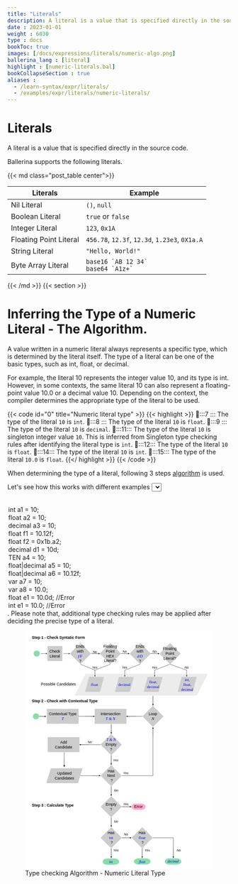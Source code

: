 ```yaml
---
title: "Literals"
description: A literal is a value that is specified directly in the source code.
date : 2023-01-01
weight : 6030
type : docs
bookToc: true
images: [/docs/expressions/literals/numeric-algo.png]
ballerina_lang : [literal]
highlight : [numeric-literals.bal]
bookCollapseSection : true
aliases : 
  - /learn-syntax/expr/literals/
  - /examples/expr/literals/numeric-literals/
---
```


# Literals

A literal is a value that is specified directly in the source code. 
<!--more-->
Ballerina supports the following literals.

{{< md class="post_table center">}}

| Literals               | Example                                          |
| ---------------------- | ------------------------------------------------ |
| Nil Literal            | `()`, `null`                                     |
| Boolean Literal        | `true` or `false`                                |
| Integer Literal        | `123`, `0x1A`                                    |
| Floating Point Literal | `456.78`, `12.3f`, `12.3d`, `1.23e3`, `0X1a.A`   |
| String Literal         | `"Hello, World!"`                                |
| Byte Array Literal     | ``base16 `AB 12 34` `` <br/>  ``base64 `A1z+` `` |

{{< /md >}}
{{< section >}}

# Inferring the Type of a Numeric Literal - The Algorithm.

A value written in a numeric literal always represents a specific type, which is determined by the literal itself. The type of a literal can be one of the basic types, such as int, float, or decimal.

For example, the literal 10 represents the integer value 10, and its type is int. However, in some contexts, the same literal 10 can also represent a floating-point value 10.0 or a decimal value 10. Depending on the context, the compiler determines the appropriate type of the literal to be used.

{{< code id="0" title="Numeric literal type" >}}
{{< highlight >}}
📌:::7 ::: The type of the literal `10` is `int`.
📌:::8 ::: The type of the literal `10` is `float`.
📌:::9 ::: The type of the literal `10` is `decimal`.
📌:::11::: The type of the literal `10` is singleton integer value `10`. This is inferred from Singleton type checking rules after identifying the literal type is `int`.
📌:::12::: The type of the literal `10` is `float`.
📌:::14::: The type of the literal `10` is `int`.
📌:::15::: The type of the literal `10.0` is `float`.
{{</ highlight >}}
{{< /code >}}

When determining the type of a literal, following 3 steps [algorithm](https://ballerina.io/spec/lang/master/#numeric-literal) is used.

Let's see how this works with different examples <select id="numericAlgoSelect">
  <option value="a-00000-0000-0000000-000-0000-000-0000" select><code></code></option>
  <option value="b-11111-0001-1111111-110-0100-100-1000"><code>int a1 = 10;</code></option>
  <option value="c-11111-0001-1111111-111-0010-010-0100"><code>float a2 = 10;</code></option>
  <option value="d-11111-0001-1111111-111-0001-001-0010"><code>decimal a3 = 10;</code></option>
  <option value="e-11000-1000-1111111-111-0010-010-0100"><code>float f1 = 10.12f;</code></option>
  <option value="f-11100-1000-1111111-111-0010-010-0100"><code>float f2 = 0x1b.a2;</code></option>
  <option value="g-11110-0100-1111111-111-0001-001-0010"><code>decimal d1 = 10d;</code></option>
  <option value="h-11111-0001-1111111-110-0100-100-1000"><code>TEN a4 = 10;</code></option>
  <option value="i-11111-0001-1111111-111-0010-011-0110"><code>float|decimal a5 = 10;</code></option>
  <option value="j-11000-1000-1111111-111-0010-010-0110"><code>float|decimal a6 = 10.12f;</code></option>
  <option value="k-11111-0001-1111111-110-0100-111-0001"><code>var a7 = 10;</code></option>
  <option value="l-11111-0010-1111111-111-0010-011-0001"><code>var a8 = 10.0;</code></option>
  <option value="m-11110-0100-1111001-100-1000-000-0100"><code>float e1 = 10.0d; //Error</code></option>
  <option value="n-11111-0010-1111001-100-1000-000-1000"><code>int e1 = 10.0; //Error</code></option>
</select>.
Please note that, additional type checking rules may be applied after deciding the precise type of a literal. 

<figure style="max-width=100%;"><?xml version="1.0" encoding="UTF-8"?>
<svg width="100%" version="1.1" viewBox="0 0 207.4 262.96" xmlns="http://www.w3.org/2000/svg">
 <g transform="translate(-1.7576 -2.1356)">
  <rect x="1.8874" y="2.2654" width="207.14" height="262.7" rx="1.5372" ry="1.3435" fill="#fff" stop-color="#000000" stroke="#fff" stroke-width=".25966" style="paint-order:stroke fill markers"/>
  <path id="algo_22" d="m126.98 252.89a5.0196 3.4018 0 0 0-5.0197 3.4019 5.0196 3.4018 0 0 0 5.0197 3.4019 5.0196 3.4018 0 0 0 0.34162-8e-3c0.12223 0.012 0.24625 0.0196 0.3744 0.0196h6.9672c0.11536 0 0.22786-7e-3 0.33855-0.0165a5.0196 3.4018 0 0 0 0.26002 5e-3 5.0196 3.4018 0 0 0 5.0197-3.4019 5.0196 3.4018 0 0 0-5.0197-3.4019 5.0196 3.4018 0 0 0-0.35685 9e-3c-0.0795-5e-3 -0.15999-8e-3 -0.24172-8e-3h-6.9672c-0.0976 0-0.19241 5e-3 -0.28672 0.0119a5.0196 3.4018 0 0 0-0.4293-0.0124z" fill="#87deaa" stop-color="#000000" style="paint-order:stroke fill markers"/>
  <path id="algo_23" d="m160.99 252.94a5.0196 3.4018 0 0 0-5.0197 3.4019 5.0196 3.4018 0 0 0 5.0197 3.4019 5.0196 3.4018 0 0 0 0.34162-8e-3c0.12223 0.012 0.24625 0.0196 0.3744 0.0196h6.9672c0.11536 0 0.22786-7e-3 0.33855-0.0165a5.0196 3.4018 0 0 0 0.26002 5e-3 5.0196 3.4018 0 0 0 5.0197-3.4019 5.0196 3.4018 0 0 0-5.0197-3.4019 5.0196 3.4018 0 0 0-0.35685 9e-3c-0.0795-5e-3 -0.15999-8e-3 -0.24172-8e-3h-6.9672c-0.0976 0-0.19241 5e-3 -0.28672 0.0119a5.0196 3.4018 0 0 0-0.4293-0.0124z" fill="#87deaa" stop-color="#000000" style="paint-order:stroke fill markers"/>
  <rect transform="matrix(1 0 -.44952 .89327 0 0)" x="93.373" y="55.413" width="135.03" height="26.728" rx=".85231" ry=".039647" fill="#ececec" stop-color="#000000" style="paint-order:stroke fill markers"/>
  <g fill="#ccc">
   <rect id="algo_7" transform="matrix(1 0 -.25882 .96593 0 0)" x="119.51" y="54.734" width="16.536" height="17.12" rx=".85231" ry=".1803" stop-color="#000000" style="paint-order:stroke fill markers"/>
   <rect id="algo_8" transform="matrix(1 0 -.25882 .96593 0 0)" x="151.26" y="54.734" width="16.536" height="17.12" rx=".85231" ry=".1803" stop-color="#000000" style="paint-order:stroke fill markers"/>
   <rect id="algo_9" transform="matrix(1 0 -.25882 .96593 0 0)" x="188.95" y="54.734" width="16.536" height="17.12" rx=".85231" ry=".1803" stop-color="#000000" style="paint-order:stroke fill markers"/>
   <rect id="algo_6" transform="matrix(1 0 -.25882 .96593 0 0)" x="86.548" y="54.734" width="16.536" height="17.12" rx=".85231" ry=".1803" stop-color="#000000" style="paint-order:stroke fill markers"/>
  </g>
  <text x="9.260417" y="10.772321" font-family="Arial" font-size="4.2333px" font-weight="bold" stroke-width=".26458" style="line-height:1.25" xml:space="preserve"><tspan x="9.260417" y="10.772321" stroke-width=".26458">Step 1 - Check Syntatic Form</tspan></text>
  <circle cx="14.552" cy="27.167" r="3.4018" fill="#87deaa" stop-color="#000000" style="paint-order:stroke fill markers"/>
  <g transform="translate(-4.3987 -4.0869)">
   <path d="m23.387 31.254h5.8114" stroke="#000" stroke-width=".26458px"/>
   <path d="m29.202 31.979v-1.4498l1.2556 0.72492-0.6278 0.36246z" stop-color="#000000" style="paint-order:stroke fill markers"/>
  </g>
  <rect id="algo_1" x="26.365" y="18.899" width="16.536" height="16.536" rx=".85231" ry=".19085" fill="#ccc" stop-color="#000000" style="paint-order:stroke fill markers"/>
  <text x="34.485897" y="26.037394" font-family="Arial" font-size="4.2333px" stroke-width=".26458" text-anchor="middle" style="line-height:1.25" xml:space="preserve"><tspan x="34.485897" y="26.037394" text-align="center">Check</tspan><tspan x="34.485897" y="31.329056" text-align="center">Literal</tspan></text>
  <g transform="translate(20.735 -4.0869)">
   <path d="m23.387 31.254h5.8114" stroke="#000" stroke-width=".26458px"/>
   <path d="m29.202 31.979v-1.4498l1.2556 0.72492-0.6278 0.36246z" stop-color="#000000" style="paint-order:stroke fill markers"/>
  </g>
  <rect id="algo_2" transform="rotate(45)" x="55.409" y="-33.525" width="16.536" height="16.536" rx=".85231" ry=".19085" fill="#ccc" stop-color="#000000" style="paint-order:stroke fill markers"/>
  <text x="62.567013" y="20.690186" font-size="4.2333px" stroke-width=".26458" text-anchor="middle" style="line-height:1.25" xml:space="preserve"><tspan x="62.567013" y="20.690186" font-family="Arial" text-align="center">Ends</tspan><tspan x="62.567013" y="25.981848" font-family="Arial" text-align="center">with</tspan><tspan x="62.567013" y="31.27351" fill="#0000ff" font-family="'Source Code Pro'" font-style="italic" text-align="center">f/F</tspan><tspan x="62.567013" y="36.674198" font-family="Arial" text-align="center">?</tspan></text>
  <rect id="algo_3" transform="rotate(45)" x="78.75" y="-56.867" width="16.536" height="16.536" rx=".85231" ry=".19085" fill="#ccc" stop-color="#000000" style="paint-order:stroke fill markers"/>
  <text x="95.768089" y="20.719894" font-family="Arial" font-size="4.2333px" stroke-width=".26458" text-anchor="middle" style="line-height:1.25" xml:space="preserve"><tspan x="95.768089" y="20.719894" text-align="center">Floating</tspan><tspan x="95.768089" y="26.011557" text-align="center">Point</tspan><tspan x="95.768089" y="31.303219" text-align="center">HEX</tspan><tspan x="95.768089" y="36.594879" text-align="center">Literal?</tspan></text>
  <rect id="algo_4" transform="rotate(45)" x="102.09" y="-80.208" width="16.536" height="16.536" rx=".85231" ry=".19085" fill="#ccc" stop-color="#000000" style="paint-order:stroke fill markers"/>
  <text x="128.62868" y="20.690186" font-size="4.2333px" stroke-width=".26458" text-anchor="middle" style="line-height:1.25" xml:space="preserve"><tspan x="128.62868" y="20.690186" font-family="Arial" text-align="center">Ends</tspan><tspan x="128.62868" y="25.981848" font-family="Arial" text-align="center">with</tspan><tspan x="128.62868" y="31.27351" fill="#0000ff" font-family="'Source Code Pro'" font-style="italic" text-align="center">d/D</tspan><tspan x="128.62868" y="36.674198" font-family="Arial" text-align="center">?</tspan></text>
  <rect id="algo_5" transform="rotate(45)" x="125.43" y="-103.55" width="16.536" height="16.536" rx=".85231" ry=".19085" fill="#ccc" stop-color="#000000" style="paint-order:stroke fill markers"/>
  <text x="161.59677" y="23.365725" font-family="Arial" font-size="4.2333px" stroke-width=".26458" text-anchor="middle" style="line-height:1.25" xml:space="preserve"><tspan x="161.59677" y="23.365725" text-align="center">Floating</tspan><tspan x="161.59677" y="28.657387" text-align="center">Point</tspan><tspan x="161.59677" y="33.949051" text-align="center">Literal?</tspan></text>
  <g transform="matrix(1.4009 0 0 1 41.815 -4.0869)">
   <path d="m23.387 31.254h5.8114" stroke="#000" stroke-width=".26458px"/>
   <path d="m29.202 31.979v-1.4498l1.2556 0.72492-0.6278 0.36246z" stop-color="#000000" style="paint-order:stroke fill markers"/>
  </g>
  <g transform="matrix(1.4009 0 0 1 74.543 -4.0869)">
   <path d="m23.387 31.254h5.8114" stroke="#000" stroke-width=".26458px"/>
   <path d="m29.202 31.979v-1.4498l1.2556 0.72492-0.6278 0.36246z" stop-color="#000000" style="paint-order:stroke fill markers"/>
  </g>
  <g transform="matrix(1.4009 0 0 1 107.55 -4.0869)">
   <path d="m23.387 31.254h5.8114" stroke="#000" stroke-width=".26458px"/>
   <path d="m29.202 31.979v-1.4498l1.2556 0.72492-0.6278 0.36246z" stop-color="#000000" style="paint-order:stroke fill markers"/>
  </g>
  <g font-family="Arial" font-size="3.5278px" font-weight="bold" stroke-width=".26458">
   <text x="75.702164" y="43.920826" style="line-height:1.25" xml:space="preserve"><tspan x="75.702164" y="43.920826" font-family="Arial" font-size="3.5278px" font-style="italic" font-weight="normal" stroke-width=".26458">Yes</tspan></text>
   <text x="76.540184" y="26.64732" style="line-height:1.25" xml:space="preserve"><tspan x="76.540184" y="26.64732" font-family="Arial" font-size="3.5278px" font-style="italic" font-weight="normal" stroke-width=".26458">No</tspan></text>
   <text x="109.5186" y="26.080355" style="line-height:1.25" xml:space="preserve"><tspan x="109.5186" y="26.080355" font-family="Arial" font-size="3.5278px" font-style="italic" font-weight="normal" stroke-width=".26458">No</tspan></text>
   <text x="142.49702" y="26.080355" style="line-height:1.25" xml:space="preserve"><tspan x="142.49702" y="26.080355" font-family="Arial" font-size="3.5278px" font-style="italic" font-weight="normal" stroke-width=".26458">No</tspan></text>
   <text x="108.68058" y="43.920826" style="line-height:1.25" xml:space="preserve"><tspan x="108.68058" y="43.920826" font-family="Arial" font-size="3.5278px" font-style="italic" font-weight="normal" stroke-width=".26458">Yes</tspan></text>
   <text x="141.65901" y="43.920826" style="line-height:1.25" xml:space="preserve"><tspan x="141.65901" y="43.920826" font-family="Arial" font-size="3.5278px" font-style="italic" font-weight="normal" stroke-width=".26458">Yes</tspan></text>
   <text x="177.91335" y="43.920826" style="line-height:1.25" xml:space="preserve"><tspan x="177.91335" y="43.920826" font-family="Arial" font-size="3.5278px" font-style="italic" font-weight="normal" stroke-width=".26458">No</tspan></text>
  </g>
  <g fill="#0000ff" font-size="4.2333px" stroke-width=".26458">
   <text x="78.331131" y="62.644714" font-family="Arial" font-weight="bold" style="line-height:1.25" xml:space="preserve"><tspan x="78.331131" y="62.644714" fill="#0000ff" font-family="'Source Code Pro'" font-weight="normal" stroke-width=".26458" text-align="center" text-anchor="middle">float</tspan></text>
   <text x="111.40405" y="62.627781" font-family="Arial" font-weight="bold" style="line-height:1.25" xml:space="preserve"><tspan x="111.40405" y="62.627781" fill="#0000ff" font-family="'Source Code Pro'" font-weight="normal" stroke-width=".26458" text-align="center" text-anchor="middle">decimal</tspan></text>
   <text x="143.15405" y="59.944366" font-family="'Source Code Pro'" text-anchor="middle" style="line-height:1.25" xml:space="preserve"><tspan x="143.15405" y="59.944366" text-align="center">float,</tspan><tspan x="143.15405" y="65.345055" text-align="center">decimal</tspan></text>
   <text x="180.83823" y="51.826401" font-family="'Source Code Pro'" text-anchor="middle" style="line-height:1.25" xml:space="preserve"><tspan x="180.83823" y="51.826401" text-align="center"/><tspan x="180.83823" y="57.227089" text-align="center">int,</tspan><tspan x="180.83823" y="62.627781" text-align="center">float,</tspan><tspan x="180.83823" y="68.028465" text-align="center">decimal</tspan></text>
  </g>
  <g transform="matrix(0 1.5304 -1 0 174.24 38.059)">
   <path d="m23.387 31.254h5.8114" stroke="#000" stroke-width=".26458px"/>
   <path d="m29.202 31.979v-1.4498l1.2556 0.72492-0.6278 0.36246z" stop-color="#000000" style="paint-order:stroke fill markers"/>
  </g>
  <g transform="rotate(90 60.489 82.596)">
   <path d="m23.387 31.254h5.8114" stroke="#000" stroke-width=".26458px"/>
   <path d="m29.202 31.979v-1.4498l1.2556 0.72492-0.6278 0.36246z" stop-color="#000000" style="paint-order:stroke fill markers"/>
  </g>
  <g transform="rotate(90 76.979 99.085)">
   <path d="m23.387 31.254h5.8114" stroke="#000" stroke-width=".26458px"/>
   <path d="m29.202 31.979v-1.4498l1.2556 0.72492-0.6278 0.36246z" stop-color="#000000" style="paint-order:stroke fill markers"/>
  </g>
  <g transform="rotate(90 94.687 116.79)">
   <path d="m23.387 31.254h5.8114" stroke="#000" stroke-width=".26458px"/>
   <path d="m29.202 31.979v-1.4498l1.2556 0.72492-0.6278 0.36246z" stop-color="#000000" style="paint-order:stroke fill markers"/>
  </g>
  <g fill="none" stroke="#000" stroke-width=".26458px">
   <path d="m62.886 38.86c15.967 6.6334 15.967 6.6334 15.967 6.6334"/>
   <path d="m95.896 38.86-17.043 6.6334"/>
   <path d="m128.91 38.86-17.074 6.6334"/>
   <path d="m144.81 45.494c17.106-6.6334 17.106-6.6334 17.106-6.6334l18.31 6.6334"/>
  </g>
  <text x="38.565525" y="62.456554" font-family="Arial" font-size="4.2333px" font-weight="bold" stroke-width=".26458" style="line-height:1.25" xml:space="preserve"><tspan x="38.565525" y="62.456554" font-family="Arial" font-weight="normal" stroke-width=".26458" text-align="center" text-anchor="middle">Possible Candidates</tspan></text>
  <rect id="algo_11" transform="rotate(45)" x="160.98" y="-41.232" width="16.536" height="16.536" rx=".85231" ry=".19085" fill="#ccc" stop-color="#000000" style="paint-order:stroke fill markers"/>
  <text x="142.91347" y="95.209137" font-size="4.2333px" stroke-width=".26458" text-anchor="middle" style="line-height:1.25" xml:space="preserve"><tspan x="142.91347" y="95.209137" font-family="Arial" text-align="center">Loop</tspan><tspan x="142.91347" y="100.5008" font-family="'Source Code Pro'" font-style="italic" text-align="center">N</tspan></text>
  <text x="9.260417" y="80.886902" font-family="Arial" font-size="4.2333px" font-weight="bold" stroke-width=".26458" style="line-height:1.25" xml:space="preserve"><tspan x="9.260417" y="80.886902" stroke-width=".26458">Step 2 - Check with Contextual Type</tspan></text>
  <rect id="algo_10" x="25.787" y="88.097" width="35.057" height="16.536" rx=".85231" ry=".19085" fill="#ccc" stop-color="#000000" style="paint-order:stroke fill markers"/>
  <text x="43.298428" y="95.260818" font-size="4.2333px" stroke-width=".26458" text-anchor="middle" style="line-height:1.25" xml:space="preserve"><tspan x="43.298428" y="95.260818" font-family="Arial" text-align="center">Contextual Type</tspan><tspan x="43.298428" y="100.55248" fill="#0000ff" font-family="'Source Code Pro'" font-style="italic" text-align="center">T</tspan></text>
  <rect id="algo_12" x="78.591" y="88.097" width="35.057" height="16.536" rx=".85231" ry=".19085" fill="#ccc" stop-color="#000000" style="paint-order:stroke fill markers"/>
  <text x="96.068199" y="95.260818" font-size="4.2333px" stroke-width=".26458" text-anchor="middle" style="line-height:1.25" xml:space="preserve"><tspan x="96.068199" y="95.260818" font-family="Arial" text-align="center">Intersection</tspan><tspan x="96.068199" y="100.55248" fill="#0000ff" font-family="'Source Code Pro'" font-style="italic" text-align="center">T &amp; N</tspan></text>
  <g transform="matrix(1.5304 0 0 1 -21.429 65.112)">
   <path d="m23.387 31.254h5.8114" stroke="#000" stroke-width=".26458px"/>
   <path d="m29.202 31.979v-1.4498l1.2556 0.72492-0.6278 0.36246z" stop-color="#000000" style="paint-order:stroke fill markers"/>
  </g>
  <rect id="algo_13" transform="rotate(45)" x="150.42" y="13.424" width="16.536" height="16.536" rx=".85231" ry=".19085" fill="#ccc" stop-color="#000000" style="paint-order:stroke fill markers"/>
  <text x="96.699944" y="123.61919" font-size="4.2333px" stroke-width=".26458" text-anchor="middle" style="line-height:1.25" xml:space="preserve"><tspan x="96.699944" y="123.61919" fill="#0000ff" font-family="'Source Code Pro'" font-style="italic" text-align="center">T &amp; N</tspan><tspan x="96.699944" y="129.01988" font-family="Arial" text-align="center">Empty</tspan><tspan x="96.699944" y="134.31154" font-family="Arial" text-align="center">?</tspan></text>
  <g transform="matrix(0 1.5304 -1 0 128.13 69.245)">
   <path d="m23.387 31.254h5.8114" stroke="#000" stroke-width=".26458px"/>
   <path d="m29.202 31.979v-1.4498l1.2556 0.72492-0.6278 0.36246z" stop-color="#000000" style="paint-order:stroke fill markers"/>
  </g>
  <rect id="algo_14" x="26.743" y="119.28" width="35.057" height="16.536" rx=".85231" ry=".19085" fill="#ccc" stop-color="#000000" style="paint-order:stroke fill markers"/>
  <g font-family="Arial" font-size="4.2333px">
   <text x="44.247814" y="126.39491" fill="#000000" stroke-width=".26458" text-anchor="middle" style="line-height:1.25" xml:space="preserve"><tspan x="44.247814" y="126.39491" text-align="center">Add</tspan><tspan x="44.247814" y="131.68657" text-align="center">Candidate</tspan></text>
   <text font-weight="bold" style="line-height:1.25;shape-inside:url(#rect1853);white-space:pre" xml:space="preserve"/>
   <text font-weight="bold" style="line-height:1.25;shape-inside:url(#rect1861);white-space:pre" xml:space="preserve"/>
  </g>
  <g transform="matrix(-1 0 0 1 206.51 -61.991)">
   <g transform="matrix(1.5304 0 0 1 46.694 127.1)">
    <path d="m23.387 31.254h5.8114" stroke="#000" stroke-width=".26458px"/>
    <path d="m29.202 31.979v-1.4498l1.2556 0.72492-0.6278 0.36246z" stop-color="#000000" style="paint-order:stroke fill markers"/>
   </g>
   <path d="m75.217 158.37 7.2686-0.0155" fill="none" stroke="#000" stroke-width=".26458px"/>
  </g>
  <g transform="matrix(0 1.5304 -1 0 128.13 103.45)">
   <path d="m23.387 31.254h5.8114" stroke="#000" stroke-width=".26458px"/>
   <path d="m29.202 31.979v-1.4498l1.2556 0.72492-0.6278 0.36246z" stop-color="#000000" style="paint-order:stroke fill markers"/>
  </g>
  <rect id="algo_16" transform="rotate(45)" x="174.61" y="37.612" width="16.536" height="16.536" rx=".85231" ry=".19085" fill="#ccc" stop-color="#000000" style="paint-order:stroke fill markers"/>
  <g font-family="Arial" stroke-width=".26458">
   <text x="97.300362" y="157.9821" font-size="4.2333px" text-anchor="middle" style="line-height:1.25" xml:space="preserve"><tspan x="97.300362" y="157.9821" text-align="center">Has </tspan><tspan x="97.300362" y="163.27376" text-align="center">Next </tspan><tspan x="97.300362" y="168.56543" text-align="center">?</tspan></text>
   <g font-size="3.5278px" font-weight="bold">
    <text x="110.13182" y="160.13901" style="line-height:1.25" xml:space="preserve"><tspan x="110.13182" y="160.13901" font-family="Arial" font-size="3.5278px" font-style="italic" font-weight="normal" stroke-width=".26458">Yes</tspan></text>
    <text x="98.853195" y="145.89697" style="line-height:1.25" xml:space="preserve"><tspan x="98.853195" y="145.89697" font-family="Arial" font-size="3.5278px" font-style="italic" font-weight="normal" stroke-width=".26458">Yes</tspan></text>
    <text x="71.016808" y="125.67709" style="line-height:1.25" xml:space="preserve"><tspan x="71.016808" y="125.67709" font-family="Arial" font-size="3.5278px" font-style="italic" font-weight="normal" stroke-width=".26458">No</tspan></text>
   </g>
  </g>
  <circle cx="13.728" cy="96.366" r="3.4018" fill="#87deaa" stop-color="#000000" style="paint-order:stroke fill markers"/>
  <rect id="algo_15" transform="matrix(1 0 -.29356 .95594 0 0)" x="77.32" y="160.56" width="35.057" height="17.299" rx=".85231" ry=".17796" fill="#ccc" stop-color="#000000" style="paint-order:stroke fill markers"/>
  <text x="45.150833" y="160.6021" fill="#000000" font-family="Arial" font-size="4.2333px" stroke-width=".26458" text-anchor="middle" style="line-height:1.25" xml:space="preserve"><tspan x="45.150833" y="160.6021" text-align="center">Updated</tspan><tspan x="45.150833" y="165.89375" text-align="center">Candidates</tspan></text>
  <g transform="translate(-12.851 -30.616)" stroke="#000">
   <g transform="matrix(0 1.5304 -1 0 88.99 136.14)">
    <path d="m23.387 31.254h5.8114" stroke-width=".26458px"/>
    <path d="m29.202 31.979v-1.4498l1.2556 0.72492-0.6278 0.36246z" stop-color="#000000" stroke-width=".15708" style="paint-order:stroke fill markers"/>
   </g>
   <path d="m57.736 166.59v5.3366" stroke-width=".26458px"/>
  </g>
  <g transform="translate(-14.422 -61.991)">
   <g transform="matrix(1.5304 0 0 1 46.694 127.1)">
    <path d="m23.387 31.254h5.8114" stroke="#000" stroke-width=".26458px"/>
    <path d="m29.202 31.979v-1.4498l1.2556 0.72492-0.6278 0.36246z" stop-color="#000000" style="paint-order:stroke fill markers"/>
   </g>
   <path d="m75.217 158.37 7.2686-0.0155" fill="none" stroke="#000" stroke-width=".26458px"/>
  </g>
  <g transform="matrix(-1 0 0 1 154.78 -30.805)">
   <g transform="matrix(1.5304 0 0 1 46.694 127.1)">
    <path d="m23.387 31.254h5.8114" stroke="#000" stroke-width=".26458px"/>
    <path d="m29.202 31.979v-1.4498l1.2556 0.72492-0.6278 0.36246z" stop-color="#000000" style="paint-order:stroke fill markers"/>
   </g>
   <path d="m75.217 158.37 7.2686-0.0155" fill="none" stroke="#000" stroke-width=".26458px"/>
  </g>
  <path d="m79.568 127.57 5.613-0.0155" fill="none" stroke="#000" stroke-width=".26458px"/>
  <g transform="matrix(0 -1.5304 -1 0 174.24 154.67)">
   <path d="m23.387 31.254h5.8114" stroke="#000" stroke-width=".26458px"/>
   <path d="m29.202 31.979v-1.4498l1.2556 0.72492-0.6278 0.36246z" stop-color="#000000" style="paint-order:stroke fill markers"/>
  </g>
  <path d="m108.57 161.76h34.423l-5e-3 -42.879" fill="none" stroke="#000" stroke-width=".26458px"/>
  <g transform="matrix(-.95216 0 0 1 143.72 34.207)">
   <g transform="matrix(-1 0 0 1 154.78 -30.805)">
    <g transform="matrix(1.5304 0 0 1 46.694 127.1)">
     <path d="m23.387 31.254h5.8114" stroke="#000" stroke-width=".26458px"/>
     <path d="m29.202 31.979v-1.4498l1.2556 0.72492-0.6278 0.36246z" stop-color="#000000" style="paint-order:stroke fill markers"/>
    </g>
    <path d="m75.217 158.37 7.2686-0.0155" fill="none" stroke="#000" stroke-width=".26458px"/>
   </g>
   <path d="m79.568 127.57 5.613-0.0155" fill="none" stroke="#000" stroke-width=".26458px"/>
  </g>
  <text x="99.931984" y="179.3497" font-family="Arial" font-size="3.5278px" font-weight="bold" stroke-width=".26458" style="line-height:1.25" xml:space="preserve"><tspan x="99.931984" y="179.3497" font-family="Arial" font-size="3.5278px" font-style="italic" font-weight="normal" stroke-width=".26458">No</tspan></text>
  <g transform="matrix(0 1.5304 -1 0 128.13 137.66)">
   <path d="m23.387 31.254h5.8114" stroke="#000" stroke-width=".26458px"/>
   <path d="m29.202 31.979v-1.4498l1.2556 0.72492-0.6278 0.36246z" stop-color="#000000" style="paint-order:stroke fill markers"/>
  </g>
  <rect id="algo_17" transform="rotate(45)" x="198.8" y="61.801" width="16.536" height="16.536" rx=".85231" ry=".19085" fill="#ccc" stop-color="#000000" style="paint-order:stroke fill markers"/>
  <text x="96.724686" y="194.83511" font-family="Arial" font-size="4.2333px" stroke-width=".26458" text-anchor="middle" style="line-height:1.25" xml:space="preserve"><tspan x="96.724686" y="194.83511" text-align="center">Empty</tspan><tspan x="96.724686" y="200.12677" text-align="center">?</tspan></text>
  <rect id="algo_18" transform="rotate(45)" x="222.99" y="85.989" width="16.536" height="16.536" rx=".85231" ry=".19085" fill="#ccc" stop-color="#000000" style="paint-order:stroke fill markers"/>
  <text x="97.300369" y="226.34196" font-family="Arial" font-size="4.2333px" stroke-width=".26458" text-anchor="middle" style="line-height:1.25" xml:space="preserve"><tspan x="97.300369" y="226.34196" text-align="center">Has </tspan><tspan x="97.300369" y="231.63362" text-align="center"><tspan fill="#0000ff" font-family="'Source Code Pro'">int</tspan> </tspan><tspan x="97.300369" y="237.03432" text-align="center">?</tspan></text>
  <text x="9.260417" y="196.08006" font-family="Arial" font-size="4.2333px" font-weight="bold" stroke-width=".26458" style="line-height:1.25" xml:space="preserve"><tspan x="9.260417" y="196.08006">Step 3 : Calculate Type</tspan><tspan x="9.260417" y="201.37172"/></text>
  <path id="algo_20" d="m123.53 192.56a4.2947 3.4018 0 0 0-4.2948 3.4019 4.2947 3.4018 0 0 0 4.2948 3.4019 4.2947 3.4018 0 0 0 0.29228-8e-3c0.10458 0.012 0.21069 0.0196 0.32033 0.0196h5.961c0.0987 0 0.19495-7e-3 0.28966-0.0165a4.2947 3.4018 0 0 0 0.22247 5e-3 4.2947 3.4018 0 0 0 4.2948-3.4019 4.2947 3.4018 0 0 0-4.2948-3.4019 4.2947 3.4018 0 0 0-0.30532 9e-3c-0.068-5e-3 -0.13688-8e-3 -0.20681-8e-3h-5.961c-0.0835 0-0.16462 5e-3 -0.24531 0.0119a4.2947 3.4018 0 0 0-0.3673-0.0124z" fill="#fac" stop-color="#000000" style="paint-order:stroke fill markers"/>
  <text x="126.8797" y="197.45615" font-family="Arial" font-size="4.2333px" stroke-width=".26458" style="line-height:1.25" xml:space="preserve"><tspan x="126.8797" y="197.45615" font-family="Arial" stroke-width=".26458" text-align="center" text-anchor="middle">Error</tspan></text>
  <g transform="matrix(1.5304 0 0 1 72.775 164.71)">
   <path d="m23.387 31.254h5.8114" stroke="#000" stroke-width=".26458px"/>
   <path d="m29.202 31.979v-1.4498l1.2556 0.72492-0.6278 0.36246z" stop-color="#000000" style="paint-order:stroke fill markers"/>
  </g>
  <text x="110.13182" y="194.27275" font-family="Arial" font-size="3.5278px" font-weight="bold" stroke-width=".26458" style="line-height:1.25" xml:space="preserve"><tspan x="110.13182" y="194.27275" font-family="Arial" font-size="3.5278px" font-style="italic" font-weight="normal" stroke-width=".26458">Yes</tspan></text>
  <text x="99.931984" y="213.55688" font-family="Arial" font-size="3.5278px" font-weight="bold" stroke-width=".26458" style="line-height:1.25" xml:space="preserve"><tspan x="99.931984" y="213.55688" font-family="Arial" font-size="3.5278px" font-style="italic" font-weight="normal" stroke-width=".26458">No</tspan></text>
  <g transform="matrix(0 1.5304 -1 0 128.13 171.87)">
   <path d="m23.387 31.254h5.8114" stroke="#000" stroke-width=".26458px"/>
   <path d="m29.202 31.979v-1.4498l1.2556 0.72492-0.6278 0.36246z" stop-color="#000000" style="paint-order:stroke fill markers"/>
  </g>
  <rect id="algo_19" transform="rotate(45)" x="247.18" y="61.801" width="16.536" height="16.536" rx=".85231" ry=".19085" fill="#ccc" stop-color="#000000" style="paint-order:stroke fill markers"/>
  <text x="131.50755" y="226.34195" font-family="Arial" font-size="4.2333px" stroke-width=".26458" text-anchor="middle" style="line-height:1.25" xml:space="preserve"><tspan x="131.50755" y="226.34195" text-align="center">Has </tspan><tspan x="131.50755" y="231.63361" text-align="center"><tspan fill="#0000ff" font-family="'Source Code Pro'">float</tspan> </tspan><tspan x="131.50755" y="237.0343" text-align="center">?</tspan></text>
  <g transform="matrix(1.5304 0 0 1 72.775 198.92)">
   <path d="m23.387 31.254h5.8114" stroke="#000" stroke-width=".26458px"/>
   <path d="m29.202 31.979v-1.4498l1.2556 0.72492-0.6278 0.36246z" stop-color="#000000" style="paint-order:stroke fill markers"/>
  </g>
  <text x="99.093964" y="245.31792" font-family="Arial" font-size="3.5278px" font-weight="bold" stroke-width=".26458" style="line-height:1.25" xml:space="preserve"><tspan x="99.093964" y="245.31792" font-family="Arial" font-size="3.5278px" font-style="italic" font-weight="normal" stroke-width=".26458">Yes</tspan></text>
  <g transform="matrix(0 1.5304 -1 0 128.13 206.07)">
   <path d="m23.387 31.254h5.8114" stroke="#000" stroke-width=".26458px"/>
   <path d="m29.202 31.979v-1.4498l1.2556 0.72492-0.6278 0.36246z" stop-color="#000000" style="paint-order:stroke fill markers"/>
  </g>
  <text x="110.96984" y="227.8558" font-family="Arial" font-size="3.5278px" font-weight="bold" stroke-width=".26458" style="line-height:1.25" xml:space="preserve"><tspan x="110.96984" y="227.8558" font-family="Arial" font-size="3.5278px" font-style="italic" font-weight="normal" stroke-width=".26458">No</tspan></text>
  <text x="133.74527" y="245.31792" font-family="Arial" font-size="3.5278px" font-weight="bold" stroke-width=".26458" style="line-height:1.25" xml:space="preserve"><tspan x="133.74527" y="245.31792" font-family="Arial" font-size="3.5278px" font-style="italic" font-weight="normal" stroke-width=".26458">Yes</tspan></text>
  <g transform="matrix(0 1.5304 -1 0 162.33 206.07)">
   <path d="m23.387 31.254h5.8114" stroke="#000" stroke-width=".26458px"/>
   <path d="m29.202 31.979v-1.4498l1.2556 0.72492-0.6278 0.36246z" stop-color="#000000" style="paint-order:stroke fill markers"/>
  </g>
  <g transform="matrix(0 1.5304 -1 0 196.76 206.22)">
   <path d="m23.387 31.254h5.8114" stroke="#000" stroke-width=".26458px"/>
   <path d="m29.202 31.979v-1.4498l1.2556 0.72492-0.6278 0.36246z" stop-color="#000000" style="paint-order:stroke fill markers"/>
  </g>
  <text x="169.2346" y="245.31792" font-family="Arial" font-size="3.5278px" font-weight="bold" stroke-width=".26458" style="line-height:1.25" xml:space="preserve"><tspan x="169.2346" y="245.31792" font-family="Arial" font-size="3.5278px" font-style="italic" font-weight="normal" stroke-width=".26458">No</tspan></text>
  <path d="m142.77 230.17h22.733v11.84l-0.21878-0.14654" fill="none" stroke="#000" stroke-width=".26458px"/>
  <g>
   <path id="algo_21" d="m92.372 253.09a5.0196 3.4018 0 0 0-5.0197 3.4019 5.0196 3.4018 0 0 0 5.0197 3.4019 5.0196 3.4018 0 0 0 0.34161-8e-3c0.12223 0.012 0.24625 0.0196 0.3744 0.0196h6.9672c0.11536 0 0.22786-7e-3 0.33855-0.0165a5.0196 3.4018 0 0 0 0.26002 5e-3 5.0196 3.4018 0 0 0 5.0197-3.4019 5.0196 3.4018 0 0 0-5.0197-3.4019 5.0196 3.4018 0 0 0-0.35685 9e-3c-0.0795-5e-3 -0.15999-8e-3 -0.24172-8e-3h-6.9672c-0.09759 0-0.19241 5e-3 -0.28672 0.0119a5.0196 3.4018 0 0 0-0.4293-0.0124z" fill="#87deaa" stop-color="#000000" style="paint-order:stroke fill markers"/>
   <text x="96.410973" y="257.99271" fill="#ffaacc" font-family="Arial" font-size="3.8806px" stroke-width=".26458" style="line-height:1.25" xml:space="preserve"><tspan x="96.410973" y="257.99271" fill="#0000ff" font-family="'Source Code Pro'" font-size="3.8806px" font-style="italic" stroke-width=".26458" text-align="center" text-anchor="middle">int</tspan></text>
   <text x="130.99579" y="257.80371" fill="#ffaacc" font-family="Arial" font-size="3.8806px" stroke-width=".26458" style="line-height:1.25" xml:space="preserve"><tspan x="130.99579" y="257.80371" fill="#0000ff" font-family="'Source Code Pro'" font-size="3.8806px" font-style="italic" stroke-width=".26458" text-align="center" text-anchor="middle">float</tspan></text>
  </g>
  <text font-family="Arial" font-size="4.2333px" font-weight="bold" style="line-height:1.25;shape-inside:url(#rect2380);white-space:pre" xml:space="preserve"/>
  <text id="asdasd" x="165.29713" y="257.70923" fill="#ffaacc" font-family="Arial" font-size="3.8806px" stroke-width=".26458" style="line-height:1.25" xml:space="preserve"><tspan x="165.29713" y="257.70923" fill="#0000ff" font-family="'Source Code Pro'" font-size="3.8806px" font-style="italic" stroke-width=".26458" text-align="center" text-anchor="middle">decimal</tspan></text>
  <g transform="rotate(90 44 66.106)">
   <path d="m23.387 31.254h5.8114" stroke="#000" stroke-width=".26458px"/>
   <path d="m29.202 31.979v-1.4498l1.2556 0.72492-0.6278 0.36246z" stop-color="#000000" style="paint-order:stroke fill markers"/>
  </g>
  <g fill="#fff">
   <path id="algo_25" d="m40.333 170.03a5.0196 3.4018 0 0 0-5.0197 3.4019 5.0196 3.4018 0 0 0 5.0197 3.4019 5.0196 3.4018 0 0 0 0.34162-8e-3c0.12223 0.012 0.24625 0.0196 0.3744 0.0196h6.9671c0.11536 0 0.22786-7e-3 0.33855-0.0165a5.0196 3.4018 0 0 0 0.26002 5e-3 5.0196 3.4018 0 0 0 5.0197-3.4019 5.0196 3.4018 0 0 0-5.0197-3.4019 5.0196 3.4018 0 0 0-0.35685 9e-3c-0.0795-5e-3 -0.15999-8e-3 -0.24172-8e-3h-6.9671c-0.0976 0-0.19241 5e-3 -0.28672 0.0119a5.0196 3.4018 0 0 0-0.4293-0.0124z" stop-color="#000000" style="paint-order:stroke fill markers"/>
   <path id="algo_26" d="m60.164 170.03a5.0196 3.4018 0 0 0-5.0197 3.4019 5.0196 3.4018 0 0 0 5.0197 3.4019 5.0196 3.4018 0 0 0 0.34162-8e-3c0.12223 0.012 0.24625 0.0196 0.3744 0.0196h6.9672c0.11536 0 0.22786-7e-3 0.33855-0.0165a5.0196 3.4018 0 0 0 0.26002 5e-3 5.0196 3.4018 0 0 0 5.0197-3.4019 5.0196 3.4018 0 0 0-5.0197-3.4019 5.0196 3.4018 0 0 0-0.35685 9e-3c-0.0795-5e-3 -0.15999-8e-3 -0.24172-8e-3h-6.9672c-0.0976 0-0.19241 5e-3 -0.28672 0.0119a5.0196 3.4018 0 0 0-0.4293-0.0124z" stop-color="#000000" style="paint-order:stroke fill markers"/>
   <path id="algo_24" d="m20.654 170.03a5.0196 3.4018 0 0 0-5.0197 3.4019 5.0196 3.4018 0 0 0 5.0197 3.4019 5.0196 3.4018 0 0 0 0.34161-8e-3c0.12223 0.012 0.24625 0.0196 0.3744 0.0196h6.9672c0.11536 0 0.22786-7e-3 0.33855-0.0165a5.0196 3.4018 0 0 0 0.26002 5e-3 5.0196 3.4018 0 0 0 5.0197-3.4019 5.0196 3.4018 0 0 0-5.0197-3.4019 5.0196 3.4018 0 0 0-0.35685 9e-3c-0.0795-5e-3 -0.15999-8e-3 -0.24172-8e-3h-6.9672c-0.09759 0-0.19241 5e-3 -0.28672 0.0119a5.0196 3.4018 0 0 0-0.4293-0.0124z" stop-color="#000000" style="paint-order:stroke fill markers"/>
  </g>
  <g fill="#ffffff" font-family="Arial" font-size="3.8806px" stroke-width=".26458">
   <text x="24.692797" y="174.79074" style="line-height:1.25" xml:space="preserve"><tspan x="24.692797" y="174.79074" fill="#ffffff" font-family="'Source Code Pro'" font-size="3.8806px" font-style="italic" stroke-width=".26458" text-align="center" text-anchor="middle">int</tspan></text>
   <text x="44.348576" y="174.81596" style="line-height:1.25" xml:space="preserve"><tspan x="44.348576" y="174.81596" fill="#ffffff" font-family="'Source Code Pro'" font-size="3.8806px" font-style="italic" stroke-width=".26458" text-align="center" text-anchor="middle">float</tspan></text>
   <text x="64.475807" y="174.79268" style="line-height:1.25" xml:space="preserve"><tspan x="64.475807" y="174.79268" fill="#ffffff" font-family="'Source Code Pro'" font-size="3.8806px" font-style="italic" stroke-width=".26458" text-align="center" text-anchor="middle">decimal</tspan></text>
  </g>
  <g fill="#fff">
   <path id="algo_28" d="m40.584 104.62a5.0196 3.4018 0 0 0-5.0197 3.4019 5.0196 3.4018 0 0 0 5.0197 3.4019 5.0196 3.4018 0 0 0 0.34162-8e-3c0.12223 0.012 0.24625 0.0196 0.3744 0.0196h6.9671c0.11536 0 0.22786-7e-3 0.33855-0.0165a5.0196 3.4018 0 0 0 0.26002 5e-3 5.0196 3.4018 0 0 0 5.0197-3.4019 5.0196 3.4018 0 0 0-5.0197-3.4019 5.0196 3.4018 0 0 0-0.35685 9e-3c-0.0795-5e-3 -0.15999-8e-3 -0.24172-8e-3h-6.9671c-0.0976 0-0.19241 5e-3 -0.28672 0.0119a5.0196 3.4018 0 0 0-0.4293-0.0124z" stop-color="#000000" style="paint-order:stroke fill markers"/>
   <path id="algo_29" d="m60.415 104.62a5.0196 3.4018 0 0 0-5.0197 3.4019 5.0196 3.4018 0 0 0 5.0197 3.4019 5.0196 3.4018 0 0 0 0.34162-8e-3c0.12223 0.012 0.24625 0.0196 0.3744 0.0196h6.9672c0.11536 0 0.22786-7e-3 0.33855-0.0165a5.0196 3.4018 0 0 0 0.26002 5e-3 5.0196 3.4018 0 0 0 5.0197-3.4019 5.0196 3.4018 0 0 0-5.0197-3.4019 5.0196 3.4018 0 0 0-0.35685 9e-3c-0.0795-5e-3 -0.15999-8e-3 -0.24172-8e-3h-6.9672c-0.0976 0-0.19241 5e-3 -0.28672 0.0119a5.0196 3.4018 0 0 0-0.4293-0.0124z" stop-color="#000000" style="paint-order:stroke fill markers"/>
   <path id="algo_27" d="m20.905 104.62a5.0196 3.4018 0 0 0-5.0197 3.4019 5.0196 3.4018 0 0 0 5.0197 3.4019 5.0196 3.4018 0 0 0 0.34161-8e-3c0.12223 0.012 0.24625 0.0196 0.3744 0.0196h6.9672c0.11536 0 0.22786-7e-3 0.33855-0.0165a5.0196 3.4018 0 0 0 0.26002 5e-3 5.0196 3.4018 0 0 0 5.0197-3.4019 5.0196 3.4018 0 0 0-5.0197-3.4019 5.0196 3.4018 0 0 0-0.35685 9e-3c-0.0795-5e-3 -0.15999-8e-3 -0.24172-8e-3h-6.9672c-0.09759 0-0.19241 5e-3 -0.28672 0.0119a5.0196 3.4018 0 0 0-0.4293-0.0124z" stop-color="#000000" style="paint-order:stroke fill markers"/>
  </g>
  <g fill="#ffffff" font-family="Arial" font-size="3.8806px" stroke-width=".26458">
   <text x="24.943941" y="109.38479" style="line-height:1.25" xml:space="preserve"><tspan x="24.943941" y="109.38479" fill="#ffffff" font-family="'Source Code Pro'" font-size="3.8806px" font-style="italic" stroke-width=".26458" text-align="center" text-anchor="middle">int</tspan></text>
   <text x="44.59972" y="109.41001" style="line-height:1.25" xml:space="preserve"><tspan x="44.59972" y="109.41001" fill="#ffffff" font-family="'Source Code Pro'" font-size="3.8806px" font-style="italic" stroke-width=".26458" text-align="center" text-anchor="middle">float</tspan></text>
   <text x="64.726952" y="109.38673" style="line-height:1.25" xml:space="preserve"><tspan x="64.726952" y="109.38673" fill="#ffffff" font-family="'Source Code Pro'" font-size="3.8806px" font-style="italic" stroke-width=".26458" text-align="center" text-anchor="middle">decimal</tspan></text>
  </g>
  <path id="algo_30" d="m40.584 81.338a5.0196 3.4018 0 0 0-5.0197 3.4018 5.0196 3.4018 0 0 0 5.0197 3.4018 5.0196 3.4018 0 0 0 0.34162-8e-3c0.12223 0.012 0.24625 0.0196 0.3744 0.0196h6.9671c0.11536 0 0.22786-7e-3 0.33855-0.0165a5.0196 3.4018 0 0 0 0.26002 5e-3 5.0196 3.4018 0 0 0 5.0197-3.4018 5.0196 3.4018 0 0 0-5.0197-3.4018 5.0196 3.4018 0 0 0-0.35685 9e-3c-0.0795-5e-3 -0.15999-8e-3 -0.24172-8e-3h-6.9671c-0.0976 0-0.19241 5e-3 -0.28672 0.0119a5.0196 3.4018 0 0 0-0.4293-0.0124z" fill="#fff" stop-color="#000000" style="paint-order:stroke fill markers"/>
  <text x="44.59972" y="86.126656" fill="#ffffff" font-family="Arial" font-size="3.8806px" stroke-width=".26458" style="line-height:1.25" xml:space="preserve"><tspan x="44.59972" y="86.126656" fill="#ffffff" font-family="'Source Code Pro'" font-size="3.8806px" font-style="italic" stroke-width=".26458" text-align="center" text-anchor="middle">any</tspan></text>
 </g>
</svg>

<figcaption>Type checking Algorithm - Numeric Literal Type</figcaption>
</figure>

<script>
const dropdown = document.getElementById("numericAlgoSelect");

dropdown.addEventListener("change", function() {
  localStorage.setItem("numericLiteralExample", this.value);
  const value = this.value.replace(/[a-z]|-/g, '');;

  for (let i = 0; i < value.length; i++) {
    const element = document.getElementById(`algo_${i + 1}`);
    element.style.fill = value[i] === '1' ? '#89CFF0' : '';
  }
});

const storedValue = localStorage.getItem("numericLiteralExample");
if (storedValue) {
  dropdown.value = storedValue;
  const event = new Event("change");
  dropdown.dispatchEvent(event);
}
</script>
